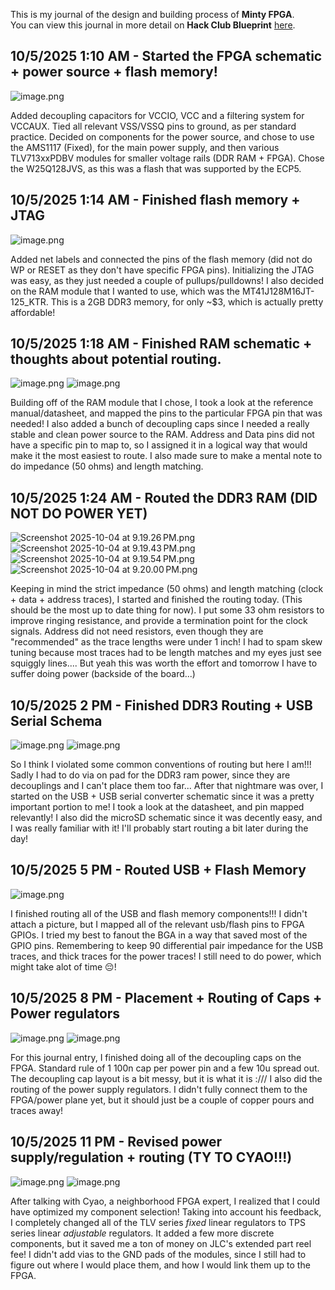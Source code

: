 <!--
  ===================    !!READ THIS NOTICE!!   ====================
  DO NOT edit this file manually. Your changes WILL BE OVERWRITTEN!
  This journal is auto generated and updated by Hack Club Blueprint.
  To edit this file, please edit your journal entries on Blueprint.
  ==================================================================
-->

This is my journal of the design and building process of **Minty FPGA**.  
You can view this journal in more detail on **Hack Club Blueprint** [here](https://blueprint.hackclub.com/projects/173).


## 10/5/2025 1:10 AM - Started the FPGA schematic + power source + flash memory!  

![image.png](https://blueprint.hackclub.com/user-attachments/blobs/redirect/eyJfcmFpbHMiOnsiZGF0YSI6NDUzLCJwdXIiOiJibG9iX2lkIn19--10325b518c1b619ca2fa1d52d23c7a5788f552d9/image.png)

Added decoupling capacitors for VCCIO, VCC and a filtering system for VCCAUX.
Tied all relevant VSS/VSSQ pins to ground, as per standard practice.
Decided on components for the power source, and chose to use the AMS1117 (Fixed), for the main power supply, and then various TLV713xxPDBV modules for smaller voltage rails (DDR RAM + FPGA).
Chose the W25Q128JVS, as this was a flash that was supported by the ECP5.   

## 10/5/2025 1:14 AM - Finished flash memory + JTAG  

![image.png](https://blueprint.hackclub.com/user-attachments/blobs/redirect/eyJfcmFpbHMiOnsiZGF0YSI6NDU2LCJwdXIiOiJibG9iX2lkIn19--b62b352250317785819c8d965952097fdfa09cff/image.png)

Added net labels and connected the pins of the flash memory (did not do WP or RESET as they don't have specific FPGA pins). 
Initializing the JTAG was easy, as they just needed a couple of pullups/pulldowns!
I also decided on the RAM module that I wanted to use, which was the MT41J128M16JT-125_KTR. This is a 2GB DDR3 memory, for only ~$3, which is actually pretty affordable!  

## 10/5/2025 1:18 AM - Finished RAM schematic + thoughts about potential routing.  

![image.png](https://blueprint.hackclub.com/user-attachments/blobs/redirect/eyJfcmFpbHMiOnsiZGF0YSI6NDU3LCJwdXIiOiJibG9iX2lkIn19--d9cfd94075994c97c6398bea6a5f34a2ce4622b8/image.png)
![image.png](https://blueprint.hackclub.com/user-attachments/blobs/redirect/eyJfcmFpbHMiOnsiZGF0YSI6NDU4LCJwdXIiOiJibG9iX2lkIn19--09465b85566c4d56f5d6a53aac43244991a2f9ee/image.png)

Building off of the RAM module that I chose, I took a look at the reference manual/datasheet, and mapped the pins to the particular FPGA pin that was needed!
I also added a bunch of decoupling caps since I needed a really stable and clean power source to the RAM. 
Address and Data pins did not have a specific pin to map to, so I assigned it in a logical way that would make it the most easiest to route. 
I also made sure to make a mental note to do impedance (50 ohms) and length matching.  

## 10/5/2025 1:24 AM - Routed the DDR3 RAM (DID NOT DO POWER YET)  

![Screenshot 2025-10-04 at 9.19.26 PM.png](https://blueprint.hackclub.com/user-attachments/blobs/redirect/eyJfcmFpbHMiOnsiZGF0YSI6NDU5LCJwdXIiOiJibG9iX2lkIn19--c44522d066de21a691b8de79bb9bb4403d8db58a/Screenshot%202025-10-04%20at%209.19.26%E2%80%AFPM.png)
![Screenshot 2025-10-04 at 9.19.43 PM.png](https://blueprint.hackclub.com/user-attachments/blobs/redirect/eyJfcmFpbHMiOnsiZGF0YSI6NDYwLCJwdXIiOiJibG9iX2lkIn19--60ac7df6d07803db3744faa9798e02ff07b1cc3f/Screenshot%202025-10-04%20at%209.19.43%E2%80%AFPM.png)
![Screenshot 2025-10-04 at 9.19.54 PM.png](https://blueprint.hackclub.com/user-attachments/blobs/redirect/eyJfcmFpbHMiOnsiZGF0YSI6NDYxLCJwdXIiOiJibG9iX2lkIn19--5ca63d77920917c186d838d488b9526851c03645/Screenshot%202025-10-04%20at%209.19.54%E2%80%AFPM.png)
![Screenshot 2025-10-04 at 9.20.00 PM.png](https://blueprint.hackclub.com/user-attachments/blobs/redirect/eyJfcmFpbHMiOnsiZGF0YSI6NDYyLCJwdXIiOiJibG9iX2lkIn19--947e2f6c0e18b138a364f75ab906bed00f7717ab/Screenshot%202025-10-04%20at%209.20.00%E2%80%AFPM.png)

Keeping in mind the strict impedance (50 ohms) and length matching (clock + data + address traces), I started and finished the routing today. (This should be the most up to date thing for now). 
I put some 33 ohm resistors to improve ringing resistance, and provide a termination point for the clock signals. Address did not need resistors, even though they are "recommended" as the trace lengths were under 1 inch! 
I had to spam skew tuning because most traces had to be length matches and my eyes just see squiggly lines....
But yeah this was worth the effort and tomorrow I have to suffer doing power (backside of the board...)  

## 10/5/2025 2 PM - Finished DDR3 Routing + USB Serial Schema   

![image.png](https://blueprint.hackclub.com/user-attachments/blobs/redirect/eyJfcmFpbHMiOnsiZGF0YSI6NTMyLCJwdXIiOiJibG9iX2lkIn19--eaff97cd54fab908b4fba397cda2ae1bf853ac38/image.png)
![image.png](https://blueprint.hackclub.com/user-attachments/blobs/redirect/eyJfcmFpbHMiOnsiZGF0YSI6NTM0LCJwdXIiOiJibG9iX2lkIn19--5114536bd6b40da9ebcdf62613eb937218df2869/image.png)

So I think I violated some common conventions of routing but here I am!!!
Sadly I had to do via on pad for the DDR3 ram power, since they are decouplings and I can't place them too far...
After that nightmare was over, I started on the USB + USB serial converter schematic since it was a pretty important portion to me! I took a look at the datasheet, and pin mapped relevantly!
I also did the microSD schematic since it was decently easy, and I was really familiar with it!
I'll probably start routing a bit later during the day!  

## 10/5/2025 5 PM - Routed USB + Flash Memory  

![image.png](https://blueprint.hackclub.com/user-attachments/blobs/redirect/eyJfcmFpbHMiOnsiZGF0YSI6NTk0LCJwdXIiOiJibG9iX2lkIn19--ae7d02e1f334c30aed53d1d9b75538ffda953d4d/image.png)

I finished routing all of the USB and flash memory components!!!
I didn't attach a picture, but I mapped all of the relevant usb/flash pins to FPGA GPIOs. I tried my best to fanout the BGA in a way that saved most of the GPIO pins. 
Remembering to keep 90 differential pair impedance for the USB traces, and thick traces for the power traces!
I still need to do power, which might take alot of time :pensive:!  

## 10/5/2025 8 PM - Placement + Routing of Caps + Power regulators  

![image.png](https://blueprint.hackclub.com/user-attachments/blobs/redirect/eyJfcmFpbHMiOnsiZGF0YSI6NjI3LCJwdXIiOiJibG9iX2lkIn19--17b7ead955c54cd42363190aa685c22bea589dd2/image.png)
![image.png](https://blueprint.hackclub.com/user-attachments/blobs/redirect/eyJfcmFpbHMiOnsiZGF0YSI6NjI4LCJwdXIiOiJibG9iX2lkIn19--9c8ca19c40895c97cfedf0f0e0c630af057015b6/image.png)

For this journal entry, I finished doing all of the decoupling caps on the FPGA. Standard rule of 1 100n cap per power pin and a few 10u spread out. 
The decoupling cap layout is a bit messy, but it is what it is :///
I also did the routing of the power supply regulators. I didn't fully connect them to the FPGA/power plane yet, but it should just be a couple of copper pours and traces away!   

## 10/5/2025 11 PM - Revised power supply/regulation + routing (TY TO CYAO!!!)  

![image.png](https://blueprint.hackclub.com/user-attachments/blobs/redirect/eyJfcmFpbHMiOnsiZGF0YSI6NjY0LCJwdXIiOiJibG9iX2lkIn19--c2df9b68db86ba62f0498c2e541f8cbea4d69ed8/image.png)
![image.png](https://blueprint.hackclub.com/user-attachments/blobs/redirect/eyJfcmFpbHMiOnsiZGF0YSI6NjY1LCJwdXIiOiJibG9iX2lkIn19--1c39bd0165e7d0045a994c3668211cb2eeb5dc27/image.png)

After talking with Cyao, a neighborhood FPGA expert, I realized that I could have optimized my component selection! 
Taking into account his feedback, I completely changed all of the TLV series *fixed* linear regulators to TPS series linear *adjustable* regulators. It added a few more discrete components, but it saved me a ton of money on JLC's extended part reel fee!
I didn't add vias to the GND pads of the modules, since I still had to figure out where I would place them, and how I would link them up to the FPGA.  

